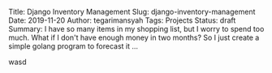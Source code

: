 Title: Django Inventory Management
Slug: django-inventory-management
Date: 2019-11-20
Author: tegarimansyah
Tags: Projects
Status: draft
Summary: I have so many items in my shopping list, but I worry to spend too much. What if I don't have enough money in two months? So I just create a simple golang program to forecast it ...

wasd